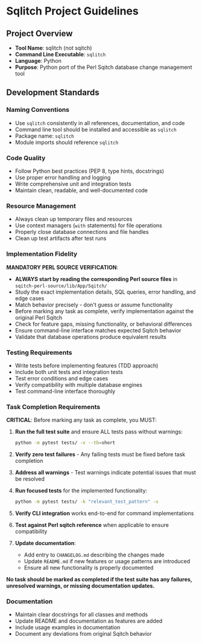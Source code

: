 # Sqlitch Project Guidelines

## Project Overview
- **Tool Name**: sqlitch (not sqitch)
- **Command Line Executable**: `sqlitch`
- **Language**: Python
- **Purpose**: Python port of the Perl Sqitch database change management tool

## Development Standards

### Naming Conventions
- Use `sqlitch` consistently in all references, documentation, and code
- Command line tool should be installed and accessible as `sqlitch`
- Package name: `sqlitch`
- Module imports should reference `sqlitch`

### Code Quality
- Follow Python best practices (PEP 8, type hints, docstrings)
- Use proper error handling and logging
- Write comprehensive unit and integration tests
- Maintain clean, readable, and well-documented code

### Resource Management
- Always clean up temporary files and resources
- Use context managers (`with` statements) for file operations
- Properly close database connections and file handles
- Clean up test artifacts after test runs

### Implementation Fidelity
**MANDATORY PERL SOURCE VERIFICATION**:
- **ALWAYS start by reading the corresponding Perl source files** in `sqitch-perl-source/lib/App/Sqitch/`
- Study the exact implementation details, SQL queries, error handling, and edge cases
- Match behavior precisely - don't guess or assume functionality
- Before marking any task as complete, verify implementation against the original Perl Sqitch
- Check for feature gaps, missing functionality, or behavioral differences
- Ensure command-line interface matches expected Sqitch behavior
- Validate that database operations produce equivalent results

### Testing Requirements
- Write tests before implementing features (TDD approach)
- Include both unit tests and integration tests
- Test error conditions and edge cases
- Verify compatibility with multiple database engines
- Test command-line interface thoroughly

### Task Completion Requirements
**CRITICAL**: Before marking any task as complete, you MUST:

1. **Run the full test suite** and ensure ALL tests pass without warnings:
   ```bash
   python -m pytest tests/ -v --tb=short
   ```

2. **Verify zero test failures** - Any failing tests must be fixed before task completion

3. **Address all warnings** - Test warnings indicate potential issues that must be resolved

4. **Run focused tests** for the implemented functionality:
   ```bash
   python -m pytest tests/ -k "relevant_test_pattern" -v
   ```

5. **Verify CLI integration** works end-to-end for command implementations

6. **Test against Perl sqitch reference** when applicable to ensure compatibility

7. **Update documentation**:
   - Add entry to `CHANGELOG.md` describing the changes made
   - Update `README.md` if new features or usage patterns are introduced
   - Ensure all new functionality is properly documented

**No task should be marked as completed if the test suite has any failures, unresolved warnings, or missing documentation updates.**

### Documentation
- Maintain clear docstrings for all classes and methods
- Update README and documentation as features are added
- Include usage examples in documentation
- Document any deviations from original Sqitch behavior